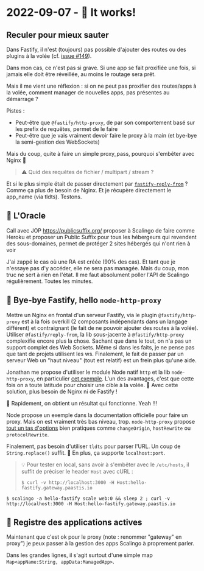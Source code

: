 # 2022-09-07 - 🚀 It works!

## Reculer pour mieux sauter

Dans Fastify, il n'est (toujours) pas possible d'ajouter des routes ou des plugins à la volée (cf. [issue #149](https://github.com/fastify/help/issues/149)).

Dans mon cas, ce n'est pas si grave. 
Si une app se fait proxifiée une fois, si jamais elle doit être réveillée, au moins le routage sera prêt.

Mais il me vient une réflexion : si on ne peut pas proxifier des routes/apps à la volée, comment manager de nouvelles apps, pas présentes au démarrage ?

Pistes :
- Peut-être que `@fastify/http-proxy`, de par son comportement basé sur les prefix de requêtes, permet de le faire
- Peut-être que je vais vraiment devoir faire le proxy à la main (et bye-bye la semi-gestion des WebSockets)

Mais du coup, quite à faire un simple proxy_pass, pourquoi s'embêter avec Nginx 🤔

> ⚠️ Quid des requêtes de fichier / multipart / stream ?

Et si le plus simple était de passer directement par [`fastify-reply-from`](https://github.com/fastify/fastify-reply-from) ? 
Comme ça plus de besoin de Nginx.
Et je récupère directement le app_name (via tldts).
Testons.

## 🔮 L'Oracle

Call avec JOP
https://publicsuffix.org/
proposer à Scalingo de faire comme Heroku et proposer un Public Suffix
pour tous les hébergeurs qui revendent des sous-domaines, permet de protéger 2 sites hébergés qui n'ont rien à voir

J'ai zappé le cas où une RA est créée (90% des cas).
Et tant que je n'essaye pas d'y accéder, elle ne sera pas managée.
Mais du coup, mon truc ne sert à rien en l'état.
Il me faut absolument poller l'API de Scalingo régulièrement.
Toutes les minutes.

## 👋 Bye-bye Fastify, hello `node-http-proxy`

Mettre un Nginx en frontal d'un serveur Fastify, via le plugin `@fastify/http-proxy` est à la fois overkill (2 composants indépendants dans un langage différent) et contraignant (le fait de ne pouvoir ajouter des routes à la volée).
Utiliser `@fastify/reply-from`, la lib sous-jacente à `@fastify/http-proxy` complexifie encore plus la chose.
Sachant que dans le tout, on n'a pas un support complet des Web Sockets.
Même si dans les faits, je ne pense pas que tant de projets utilisent les ws.
Finalement, le fait de passer par un serveur Web un "haut niveau" (tout est relatif) est un frein plus qu'une aide.

Jonathan me propose d'utiliser le module Node natif `http` et la lib `node-http-proxy`, en particulier [cet exemple](https://github.com/http-party/node-http-proxy#setup-a-stand-alone-proxy-server-with-custom-server-logic).
L'un des avantages, c'est que cette fois on a toute latitude pour choisir une cible à la volée.
🙌 Avec cette solution, plus besoin de Nginx ni de Fastify !

🎉 Rapidement, on obtient un résultat qui fonctionne. Yeah !!!

Node propose un exemple dans la documentation officielle pour faire un proxy.
Mais on est vraiment très bas niveau, trop.
`node-http-proxy` propose [tout un tas d'options](https://github.com/http-party/node-http-proxy#options) bien pratiques comme `changeOrigin`, `hostRewrite` ou `protocolRewrite`.  

Finalement, pas besoin d'utiliser `tldts` pour parser l'URL.
Un coup de `String.replace()` suffit.
💪 En plus, ça supporte `localhost:port`. 

> 💡 Pour tester en local, sans avoir à s'embêter avec le `/etc/hosts`, il suffit de préciser le header `Host` avec cURL :
> ```
> $ curl -v http://localhost:3000 -H Host:hello-fastify.gateway.paastis.io
> ```

```shell
$ scalingo -a hello-fastify scale web:0 && sleep 2 ; curl -v http://localhost:3000 -H Host:hello-fastify.gateway.paastis.io
```

## 📖 Registre des applications actives

Maintenant que c'est ok pour le proxy (note : renommer "gateway" en proxy") je peux passer à la gestion des apps Scalingo à proprement parler.

Dans les grandes lignes, il s'agit surtout d'une simple map `Map<appName:String, appData:ManagedApp>`.
